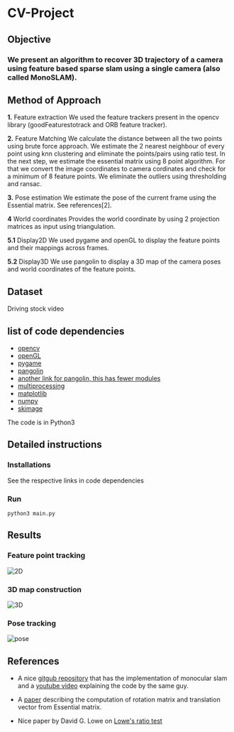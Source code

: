 # CV-Project

## Objective
### We present an algorithm to recover 3D trajectory of a camera using feature based sparse slam using a single camera (also called MonoSLAM).     

##  Method of Approach
**1.** Feature extraction
We used the feature trackers present in the opencv library (goodFeaturestotrack and ORB feature tracker). 

**2.** Feature Matching
We calculate the distance between all the two points using brute force approach. We estimate the 2 nearest neighbour of every point using knn clustering and eliminate the points/pairs using ratio test. In the next step, we estimate the essential matrix using 8 point algorithm. For that we convert the image coordinates to camera cordinates and check for a minimum of 8 feature points. We eliminate the outliers using thresholding and ransac.       

**3.** Pose estimation
We estimate the pose of the current frame using the Essential matrix. See references[2].

**4** World coordinates
Provides the world coordinate by using 2 projection matrices as input using triangulation.

**5.1** Display2D 
We used pygame and openGL to display the feature points and their mappings across frames.

**5.2** Display3D
We use pangolin to display a 3D map of the camera poses and world coordinates of the feature points.

## Dataset
Driving stock video

## list of code dependencies
- [opencv](https://docs.opencv.org/3.4/d2/de6/tutorial_py_setup_in_ubuntu.html)
- [openGL](https://www.wikihow.com/Install-Mesa-(OpenGL)-on-Linux-Mint)
- [pygame](https://askubuntu.com/questions/399824/how-to-install-pygame)
- [pangolin](https://github.com/uoip/pangolin)
- [another link for pangolin, this has fewer modules](https://github.com/stevenlovegrove/Pangolin)
- [multiprocessing](https://stackoverflow.com/questions/43752560/install-multiprocessing-python3)
- [matplotlib](https://matplotlib.org/faq/installing_faq.html)
- [numpy](https://askubuntu.com/questions/868599/how-to-install-scipy-and-numpy-on-ubuntu-16-04)
- [skimage](https://scikit-image.org/docs/dev/install.html)

The code is in Python3

## Detailed instructions

### Installations
See the respective links in code dependencies

### Run
```
python3 main.py
```

## Results
### Feature point tracking
![2D](https://github.com/neeleshverma/CV-Project/blob/master/2D.png)

### 3D map construction
![3D](https://github.com/neeleshverma/CV-Project/blob/master/3D.png)

### Pose tracking
![pose](https://github.com/neeleshverma/CV-Project/blob/master/pose.png)

## References
- A nice [gitgub repository](https://github.com/geohot/twitchslam) that has the implementation of monocular slam and a [youtube video](https://www.youtube.com/watch?v=7Hlb8YX2-W8&t=3022s&fbclid=IwAR03PKJjRhdYJNToQuG85p_t-NEvMCS-KuJ0ScR6q0I49SmKS40wzb48RIc) explaining the code by the same guy. 

- A [paper](http://www.maths.lth.se/matematiklth/personal/calle/datorseende13/notes/forelas6.pdf) describing the computation of rotation matrix and translation vector from Essential matrix.

- Nice paper by David G. Lowe on [Lowe's ratio test](https://www.cs.ubc.ca/~lowe/papers/ijcv04.pdf)

